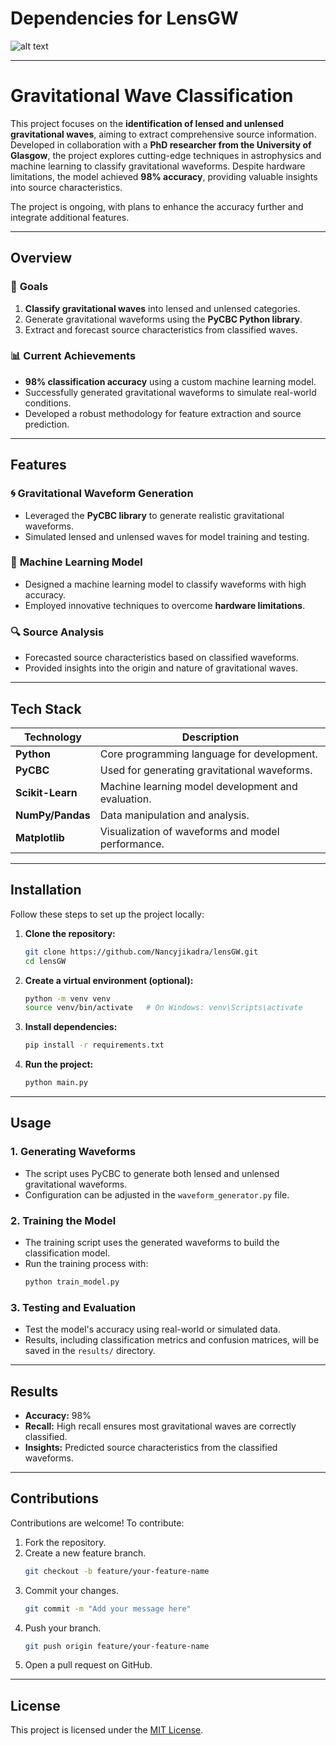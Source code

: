 # Dependencies for LensGW
![alt text](https://github.com/SSingh087/lensGW/blob/main/lensGW.png)
 
---

# Gravitational Wave Classification  

This project focuses on the **identification of lensed and unlensed gravitational waves**, aiming to extract comprehensive source information. Developed in collaboration with a **PhD researcher from the University of Glasgow**, the project explores cutting-edge techniques in astrophysics and machine learning to classify gravitational waveforms. Despite hardware limitations, the model achieved **98% accuracy**, providing valuable insights into source characteristics.  

The project is ongoing, with plans to enhance the accuracy further and integrate additional features.  

---

## Overview  

### 🎯 **Goals**  
1. **Classify gravitational waves** into lensed and unlensed categories.  
2. Generate gravitational waveforms using the **PyCBC Python library**.  
3. Extract and forecast source characteristics from classified waves.  

### 📊 **Current Achievements**  
- **98% classification accuracy** using a custom machine learning model.  
- Successfully generated gravitational waveforms to simulate real-world conditions.  
- Developed a robust methodology for feature extraction and source prediction.  

---

## Features  

### 🌀 **Gravitational Waveform Generation**  
- Leveraged the **PyCBC library** to generate realistic gravitational waveforms.  
- Simulated lensed and unlensed waves for model training and testing.  

### 🤖 **Machine Learning Model**  
- Designed a machine learning model to classify waveforms with high accuracy.  
- Employed innovative techniques to overcome **hardware limitations**.  

### 🔍 **Source Analysis**  
- Forecasted source characteristics based on classified waveforms.  
- Provided insights into the origin and nature of gravitational waves.  

---

## Tech Stack  

| Technology      | Description                                           |  
|------------------|-------------------------------------------------------|  
| **Python**      | Core programming language for development.             |  
| **PyCBC**       | Used for generating gravitational waveforms.           |  
| **Scikit-Learn**| Machine learning model development and evaluation.     |  
| **NumPy/Pandas**| Data manipulation and analysis.                        |  
| **Matplotlib**  | Visualization of waveforms and model performance.      |  

---

## Installation  

Follow these steps to set up the project locally:  

1. **Clone the repository:**  
   ```bash  
   git clone https://github.com/Nancyjikadra/lensGW.git  
   cd lensGW  
   ```  

2. **Create a virtual environment (optional):**  
   ```bash  
   python -m venv venv  
   source venv/bin/activate   # On Windows: venv\Scripts\activate  
   ```  

3. **Install dependencies:**  
   ```bash  
   pip install -r requirements.txt  
   ```  

4. **Run the project:**  
   ```bash  
   python main.py  
   ```  

---

## Usage  

### **1. Generating Waveforms**  
- The script uses PyCBC to generate both lensed and unlensed gravitational waveforms.  
- Configuration can be adjusted in the `waveform_generator.py` file.  

### **2. Training the Model**  
- The training script uses the generated waveforms to build the classification model.  
- Run the training process with:  
   ```bash  
   python train_model.py  
   ```  

### **3. Testing and Evaluation**  
- Test the model's accuracy using real-world or simulated data.  
- Results, including classification metrics and confusion matrices, will be saved in the `results/` directory.  

---

## Results  

- **Accuracy:** 98%  
- **Recall:** High recall ensures most gravitational waves are correctly classified.  
- **Insights:** Predicted source characteristics from the classified waveforms.  
---

## Contributions  

Contributions are welcome! To contribute:  

1. Fork the repository.  
2. Create a new feature branch.  
   ```bash  
   git checkout -b feature/your-feature-name  
   ```  
3. Commit your changes.  
   ```bash  
   git commit -m "Add your message here"  
   ```  
4. Push your branch.  
   ```bash  
   git push origin feature/your-feature-name  
   ```  
5. Open a pull request on GitHub.  

---

## License  

This project is licensed under the [MIT License](LICENSE).  
